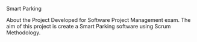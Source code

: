 Smart Parking

About the Project
Developed for Software Project Management exam. The aim of this project is create a Smart Parking software using Scrum Methodology.

